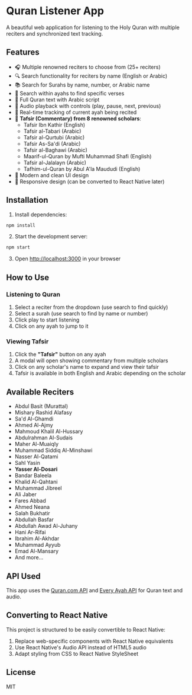 # Quran Listener App

A beautiful web application for listening to the Holy Quran with multiple reciters and synchronized text tracking.

## Features

- 🎧 Multiple renowned reciters to choose from (25+ reciters)
- 🔍 Search functionality for reciters by name (English or Arabic)
- 📚 Search for Surahs by name, number, or Arabic name
- 🔎 Search within ayahs to find specific verses
- 📖 Full Quran text with Arabic script
- 🎵 Audio playback with controls (play, pause, next, previous)
- 📍 Real-time tracking of current ayah being recited
- 📝 **Tafsir (Commentary) from 8 renowned scholars**:
  - Tafsir Ibn Kathir (English)
  - Tafsir al-Tabari (Arabic)
  - Tafsir al-Qurtubi (Arabic)
  - Tafsir As-Sa'di (Arabic)
  - Tafsir al-Baghawi (Arabic)
  - Maarif-ul-Quran by Mufti Muhammad Shafi (English)
  - Tafsir al-Jalalayn (Arabic)
  - Tafhim-ul-Quran by Abul A'la Maududi (English)
- 🌙 Modern and clean UI design
- 📱 Responsive design (can be converted to React Native later)

## Installation

1. Install dependencies:
```bash
npm install
```

2. Start the development server:
```bash
npm start
```

3. Open [http://localhost:3000](http://localhost:3000) in your browser

## How to Use

### Listening to Quran
1. Select a reciter from the dropdown (use search to find quickly)
2. Select a surah (use search to find by name or number)
3. Click play to start listening
4. Click on any ayah to jump to it

### Viewing Tafsir
1. Click the **"Tafsir"** button on any ayah
2. A modal will open showing commentary from multiple scholars
3. Click on any scholar's name to expand and view their tafsir
4. Tafsir is available in both English and Arabic depending on the scholar

## Available Reciters

- Abdul Basit (Murattal)
- Mishary Rashid Alafasy
- Sa'd Al-Ghamdi
- Ahmed Al-Ajmy
- Mahmoud Khalil Al-Hussary
- Abdulrahman Al-Sudais
- Maher Al-Muaiqly
- Muhammad Siddiq Al-Minshawi
- Nasser Al-Qatami
- Sahl Yasin
- **Yasser Al-Dosari**
- Bandar Baleela
- Khalid Al-Qahtani
- Muhammad Jibreel
- Ali Jaber
- Fares Abbad
- Ahmed Neana
- Salah Bukhatir
- Abdullah Basfar
- Abdullah Awad Al-Juhany
- Hani Ar-Rifai
- Ibrahim Al-Akhdar
- Muhammad Ayyub
- Emad Al-Mansary
- And more...

## API Used

This app uses the [Quran.com API](https://api.quran.com) and [Every Ayah API](https://everyayah.com) for Quran text and audio.

## Converting to React Native

This project is structured to be easily convertible to React Native:
1. Replace web-specific components with React Native equivalents
2. Use React Native's Audio API instead of HTML5 audio
3. Adapt styling from CSS to React Native StyleSheet

## License

MIT
